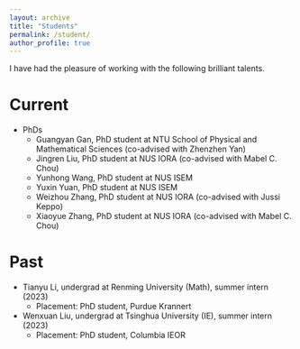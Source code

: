 ```yaml
---
layout: archive
title: "Students"
permalink: /student/
author_profile: true
---
```

I have had the pleasure of working with the following brilliant talents.

Current
======
* PhDs
  * Guangyan Gan, PhD student at NTU School of Physical and Mathematical Sciences (co-advised with Zhenzhen Yan)
  * Jingren Liu, PhD student at NUS IORA (co-advised with Mabel C. Chou)
  * Yunhong Wang, PhD student at NUS ISEM
  * Yuxin Yuan, PhD student at NUS ISEM
  * Weizhou Zhang, PhD student at NUS IORA (co-advised with Jussi Keppo)
  * Xiaoyue Zhang, PhD student at NUS IORA (co-advised with Mabel C. Chou)
<!-- * Visiting PhDs
  * Shuang Jin, PhD student at NJU Business School
  * Yue Lyu, PhD student at UPC School of Economics and Management
  * Zheng Tan, PhD student at USTC Dept. of Management Science
  * Jinlong Zhou, PhD student at CSU School of Transportation Engineering
* RAs
  * Zhuoru Li, undergrad at Fudan School of Mathematical Sciences
  * Yuhang Lu, master's student at NUS ISEM
  * Sihan Wang, undergrad at USTC School of Mathematical Sciences
  * Congcong Zeng, BA in Finance (Peking U)/MS in Business Analysis (HKU) -->

Past
======
* Tianyu Li, undergrad at Renming University (Math), summer intern (2023)
  * Placement: PhD student, Purdue Krannert
* Wenxuan Liu, undergrad at Tsinghua University (IE), summer intern (2023)
  * Placement: PhD student, Columbia IEOR